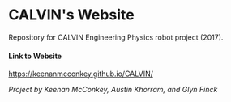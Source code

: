 # CALVIN's Website

Repository for CALVIN Engineering Physics robot project (2017).

#### Link to Website
https://keenanmcconkey.github.io/CALVIN/

*Project by Keenan McConkey, Austin Khorram, and Glyn Finck*

